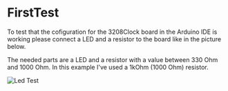 FirstTest
===========

To test that the cofiguration for the 3208Clock board in the Arduino IDE is working please connect a LED and a resistor to the board like in the picture below.

The needed parts are a LED and a resistor with a value between 330 Ohm and 1000 Ohm. In this example I've used a 1kOhm (1000 Ohm) resistor.

![Led Test](https://raw.github.com/TMuel1123/3208clock/master/img/LedTest.jpg)
